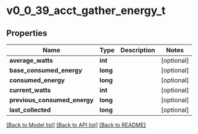 # v0_0_39_acct_gather_energy_t

## Properties
Name | Type | Description | Notes
------------ | ------------- | ------------- | -------------
**average_watts** | **int** |  | [optional] 
**base_consumed_energy** | **long** |  | [optional] 
**consumed_energy** | **long** |  | [optional] 
**current_watts** | **int** |  | [optional] 
**previous_consumed_energy** | **long** |  | [optional] 
**last_collected** | **long** |  | [optional] 

[[Back to Model list]](../README.md#documentation-for-models) [[Back to API list]](../README.md#documentation-for-api-endpoints) [[Back to README]](../README.md)


